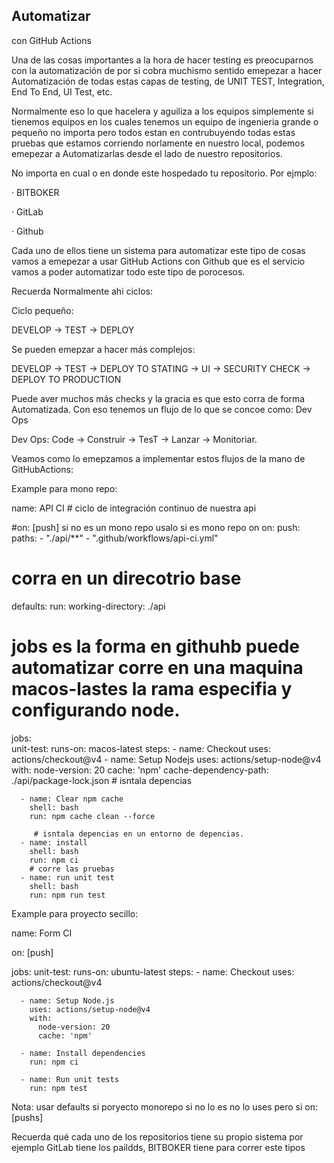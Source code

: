 Automatizar
---------------------------------------
con GitHub Actions

Una de las cosas importantes a la hora de hacer testing es preocuparnos con la automatización de por si cobra muchismo sentido emepezar a hacer Automatización de todas estas capas de testing, de UNIT TEST, Integration, End To End, UI Test, etc.

Normalmente eso lo que hacelera y aguiliza a los equipos simplemente si tienemos equipos en los cuales tenemos un equipo de ingenieria grande o pequeño no importa pero todos estan  en contrubuyendo todas estas pruebas que estamos corriendo norlamente en nuestro local, podemos
emepezar a Automatizarlas desde el lado de nuestro repositorios.

No importa en cual o en donde este hospedado tu repositorio. Por ejmplo:

 · BITBOKER

 · GitLab

 · Github

Cada uno de ellos tiene un sistema para automatizar este tipo de cosas vamos a emepezar a usar GitHub Actions con Github que es el servicio vamos a poder automatizar todo este tipo de porocesos.

Recuerda Normalmente ahi ciclos:

Ciclo pequeño: 

DEVELOP -> TEST -> DEPLOY 


Se pueden emepzar a hacer más complejos:

DEVELOP -> TEST -> DEPLOY TO STATING -> UI ->  SECURITY CHECK -> DEPLOY TO PRODUCTION 

Puede aver muchos más checks y la gracia es que esto corra de forma Automatizada.
Con eso tenemos un flujo de lo que se concoe como: Dev Ops


Dev Ops: Code -> Construir -> TesT -> Lanzar -> Monitoriar.

Veamos como lo emepzamos a implementar estos flujos de la mano de GitHubActions:

Example para mono repo:


name: API CI # ciclo de integración continuo de nuestra api

#on: [push] si no es un mono repo usalo si es mono repo on
on: 
  push:
    paths:
      - "./api/**"
      - ".github/workflows/api-ci.yml"

# corra en un direcotrio base
defaults:
  run:
    working-directory: ./api


# jobs es la forma en githuhb puede automatizar corre en una maquina macos-lastes la rama especifia y configurando node. 
jobs:   
  unit-test:
    runs-on:  macos-latest
    steps:
      - name: Checkout
        uses: actions/checkout@v4
      - name: Setup Nodejs
        uses: actions/setup-node@v4
        with:
          node-version: 20
          cache: 'npm'
          cache-dependency-path: ./api/package-lock.json  # isntala depencias

      - name: Clear npm cache
        shell: bash
        run: npm cache clean --force

         # isntala depencias en un entorno de depencias.
      - name: install
        shell: bash
        run: npm ci
        # corre las pruebas
      - name: run unit test
        shell: bash
        run: npm run test


Example para proyecto secillo: 




name: Form CI

on: [push]

jobs:
  unit-test:
    runs-on: ubuntu-latest
    steps:
      - name: Checkout
        uses: actions/checkout@v4

      - name: Setup Node.js
        uses: actions/setup-node@v4
        with:
          node-version: 20
          cache: 'npm'

      - name: Install dependencies
        run: npm ci

      - name: Run unit tests
        run: npm test


Nota: usar defaults si poryecto monorepo si no lo es no lo uses pero si on:[pushs]

Recuerda qué cada uno de los repositorios tiene su propio sistema por ejemplo GitLab tiene los paildds, BITBOKER tiene para correr este tipos 
